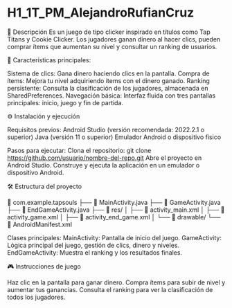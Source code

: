 # H1_1T_PM_AlejandroRufianCruz

📜 Descripción
Es un juego de tipo clicker inspirado en títulos como Tap Titans y Cookie Clicker. Los jugadores ganan dinero al hacer clics, pueden comprar ítems que aumentan su nivel y consultar un ranking de usuarios.


📌 Características principales:

Sistema de clics: Gana dinero haciendo clics en la pantalla.
Compra de ítems: Mejora tu nivel adquiriendo ítems con el dinero ganado.
Ranking persistente: Consulta la clasificación de los jugadores, almacenada en SharedPreferences.
Navegación básica: Interfaz fluida con tres pantallas principales: inicio, juego y fin de partida.


⚙️ Instalación y ejecución

Requisitos previos:
Android Studio (versión recomendada: 2022.2.1 o superior)
Java (versión 11 o superior)
Emulador Android o dispositivo físico

Pasos para ejecutar:
Clona el repositorio:
git clone https://github.com/usuario/nombre-del-repo.git
Abre el proyecto en Android Studio.
Construye y ejecuta la aplicación en un emulador o dispositivo Android.


🛠️ Estructura del proyecto

📁 com.example.tapsouls
   ├── 📄 MainActivity.java
   ├── 📄 GameActivity.java
   ├── 📄 EndGameActivity.java
   ├── 📁 res/
   │   ├── 📄 activity_main.xml
   │   ├── 📄 activity_game.xml
   │   ├── 📄 activity_end_game.xml
   │   └── 📁 drawable/
   └── 📄 AndroidManifest.xml
   
Clases principales:
MainActivity: Pantalla de inicio del juego.
GameActivity: Lógica principal del juego, gestión de clics, dinero y niveles.
EndGameActivity: Muestra el ranking y los resultados finales.


🎮 Instrucciones de juego

Haz clic en la pantalla para ganar dinero.
Compra ítems para subir de nivel y aumentar tus ganancias.
Consulta el ranking para ver la clasificación de todos los jugadores.
